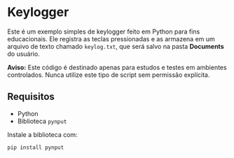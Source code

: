 # Keylogger

Este é um exemplo simples de keylogger feito em Python para fins educacionais. Ele registra as teclas pressionadas e as armazena em um arquivo de texto chamado `keylog.txt`, que será salvo na pasta **Documents** do usuário.

**Aviso:** Este código é destinado apenas para estudos e testes em ambientes controlados. Nunca utilize este tipo de script sem permissão explícita.

## Requisitos

- Python 
- Biblioteca `pynput`

Instale a biblioteca com:

```bash
pip install pynput
